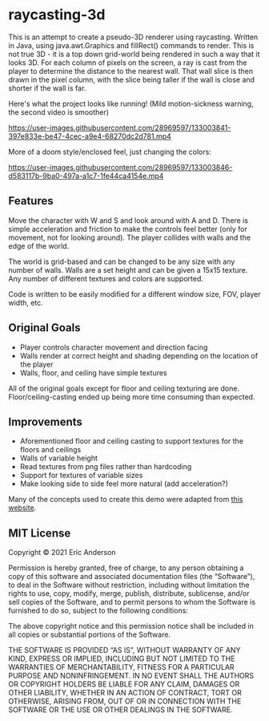 # raycasting-3d
 
This is an attempt to create a pseudo-3D renderer using raycasting. Written in Java, using java.awt.Graphics and fillRect() commands to render. This is not true 3D - it is a top down grid-world being rendered in such a way that it looks 3D. For each column of pixels on the screen, a ray is cast from the player to determine the distance to the nearest wall. That wall slice is then drawn in the pixel column, with the slice being taller if the wall is close and shorter if the wall is far.

Here's what the project looks like running! (Mild motion-sickness warning, the second video is smoother)

https://user-images.githubusercontent.com/28969597/133003841-397e833e-be47-4cec-a9e4-68270dc2d781.mp4

More of a doom style/enclosed feel, just changing the colors:

https://user-images.githubusercontent.com/28969597/133003846-d583117b-9ba0-497a-a1c7-1fe44ca4154e.mp4

## Features
Move the character with W and S and look around with A and D. There is simple acceleration and friction to make the controls feel better (only for movement, not for looking around). The player collides with walls and the edge of the world.

The world is grid-based and can be changed to be any size with any number of walls. Walls are a set height and can be given a 15x15 texture. Any number of different textures and colors are supported.

Code is written to be easily modified for a different window size, FOV, player width, etc. 

## Original Goals
* Player controls character movement and direction facing
* Walls render at correct height and shading depending on the location of the player
* Walls, floor, and ceiling have simple textures

All of the original goals except for floor and ceiling texturing are done. Floor/ceiling-casting ended up being more time consuming than expected.

## Improvements
* Aforementioned floor and ceiling casting to support textures for the floors and ceilings
* Walls of variable height
* Read textures from png files rather than hardcoding
* Support for textures of variable sizes
* Make looking side to side feel more natural (add acceleration?)

Many of the concepts used to create this demo were adapted from [this website](https://permadi.com/1996/05/ray-casting-tutorial-1/).

## MIT License
Copyright © 2021 Eric Anderson

Permission is hereby granted, free of charge, to any person obtaining a copy of this software and associated documentation files (the “Software”), to deal in the Software without restriction, including without limitation the rights to use, copy, modify, merge, publish, distribute, sublicense, and/or sell copies of the Software, and to permit persons to whom the Software is furnished to do so, subject to the following conditions:

The above copyright notice and this permission notice shall be included in all copies or substantial portions of the Software.

THE SOFTWARE IS PROVIDED “AS IS”, WITHOUT WARRANTY OF ANY KIND, EXPRESS OR IMPLIED, INCLUDING BUT NOT LIMITED TO THE WARRANTIES OF MERCHANTABILITY, FITNESS FOR A PARTICULAR PURPOSE AND NONINFRINGEMENT. IN NO EVENT SHALL THE AUTHORS OR COPYRIGHT HOLDERS BE LIABLE FOR ANY CLAIM, DAMAGES OR OTHER LIABILITY, WHETHER IN AN ACTION OF CONTRACT, TORT OR OTHERWISE, ARISING FROM, OUT OF OR IN CONNECTION WITH THE SOFTWARE OR THE USE OR OTHER DEALINGS IN THE SOFTWARE.
